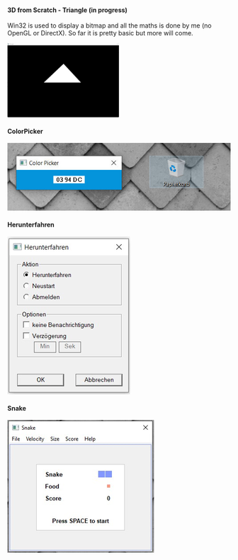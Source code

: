#### 3D from Scratch - Triangle (in progress)
Win32 is used to display a bitmap and all the maths is done by me (no OpenGL or DirectX). So far it is pretty basic but more will come.
<p float="left">
  <img src="Screenshots/Triangle.png" width="50%"/>
</p>

#### ColorPicker
<p float="left">
  <img src="Screenshots/ColorPicker.jpg"/>
</p>

#### Herunterfahren
<p float="left">
  <img src="Screenshots/Herunterfahren.jpg"/>
</p>

#### Snake
<p float="left">
  <img src="Screenshots/Snake.jpg"/>
</p>
